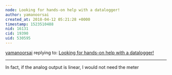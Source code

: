 ```yaml
---
node: Looking for hands-on help with a datalogger!
author: yamanoorsai
created_at: 2018-04-12 05:21:28 +0000
timestamp: 1523510488
nid: 16131
cid: 19390
uid: 530595
---
```




[yamanoorsai](../profile/yamanoorsai) replying to: [Looking for hands-on help with a datalogger!](../notes/bronwen/04-11-2018/looking-for-hands-on-help-with-a-datalogger)

----
In fact, if the analog output is linear, I would not need the meter